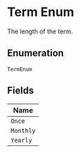 
# Term Enum

The length of the term.

## Enumeration

`TermEnum`

## Fields

| Name |
|  --- |
| `Once` |
| `Monthly` |
| `Yearly` |

